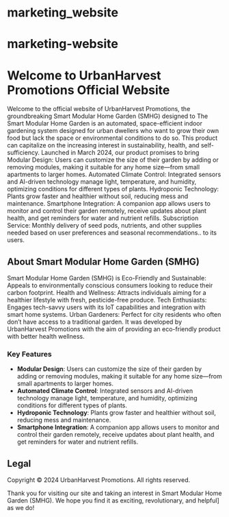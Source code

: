 # marketing_website

# marketing-website
# Welcome to UrbanHarvest Promotions Official Website

Welcome to the official website of UrbanHarvest Promotions, the groundbreaking Smart Modular Home Garden (SMHG) designed to The Smart Modular Home Garden is an automated, space-efficient indoor gardening system designed for urban dwellers who want to grow their own food but lack the space or environmental conditions to do so. This product can capitalize on the increasing interest in sustainability, health, and self-sufficiency. Launched in March 2024, our product promises to bring Modular Design: Users can customize the size of their garden by adding or removing modules, making it suitable for any home size—from small apartments to larger homes.
Automated Climate Control: Integrated sensors and AI-driven technology manage light, temperature, and humidity, optimizing conditions for different types of plants.
Hydroponic Technology: Plants grow faster and healthier without soil, reducing mess and maintenance.
Smartphone Integration: A companion app allows users to monitor and control their garden remotely, receive updates about plant health, and get reminders for water and nutrient refills.
Subscription Service: Monthly delivery of seed pods, nutrients, and other supplies needed based on user preferences and seasonal recommendations.. to its users.

## About Smart Modular Home Garden (SMHG)

Smart Modular Home Garden (SMHG) is Eco-Friendly and Sustainable: Appeals to environmentally conscious consumers looking to reduce their carbon footprint.
Health and Wellness: Attracts individuals aiming for a healthier lifestyle with fresh, pesticide-free produce.
Tech Enthusiasts: Engages tech-savvy users with its IoT capabilities and integration with smart home systems.
Urban Gardeners: Perfect for city residents who often don’t have access to a traditional garden. It was developed by UrbanHarvest Promotions with the aim of providing an eco-friendly product with better health wellness.

### Key Features

- **Modular Design**: Users can customize the size of their garden by adding or removing modules, making it suitable for any home size—from small apartments to larger homes.
- **Automated Climate Control**: Integrated sensors and AI-driven technology manage light, temperature, and humidity, optimizing conditions for different types of plants.
- **Hydroponic Technology**: Plants grow faster and healthier without soil, reducing mess and maintenance.
- **Smartphone Integration**: A companion app allows users to monitor and control their garden remotely, receive updates about plant health, and get reminders for water and nutrient refills.

## Legal

Copyright © 2024 UrbanHarvest Promotions. All rights reserved.

Thank you for visiting our site and taking an interest in Smart Modular Home Garden (SMHG). We hope you find it as exciting, revolutionary, and helpful] as we do!

